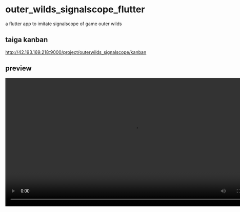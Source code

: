 # outer_wilds_signalscope_flutter
a flutter app to imitate signalscope of game outer wilds

## taiga kanban
http://42.193.169.218:9000/project/outerwilds_signalscope/kanban

## preview
<video controls src="doc/Recording_2024-07-05-19-35-11.mp4" title="preview" height=400></video>

